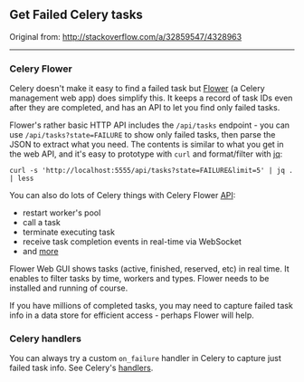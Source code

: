 ## Get Failed Celery tasks
Original from: http://stackoverflow.com/a/32859547/4328963
___
### Celery Flower
Celery doesn't make it easy to find a failed task but [Flower](https://github.com/mher/flower) (a Celery management web app) does simplify this.
It keeps a record of task IDs even after they are completed, and has an API to let you find only failed tasks.

Flower's rather basic HTTP API includes the `/api/tasks` endpoint - you can use `/api/tasks?state=FAILURE` to show only failed tasks,
then parse the JSON to extract what you need. The contents is similar to what you get in the web API,
and it's easy to prototype with `curl` and format/filter with [jq](https://robots.thoughtbot.com/jq-is-sed-for-json):
```shell
curl -s 'http://localhost:5555/api/tasks?state=FAILURE&limit=5' | jq . | less
```

You can also do lots of Celery things with Celery Flower [API](https://github.com/mher/flower#api):
- restart worker's pool
- call a task
- terminate executing task
- receive task completion events in real-time via WebSocket
- and [more](http://flower.readthedocs.org/en/latest/api.html)

Flower Web GUI shows tasks (active, finished, reserved, etc) in real time. It enables to filter tasks by time, workers and types.
Flower needs to be installed and running of course.

If you have millions of completed tasks, you may need to capture failed task info in a data store for efficient access - perhaps Flower will help.


### Celery handlers
You can always try a custom `on_failure` handler in Celery to capture just failed task info.
See Celery's [handlers](http://docs.celeryproject.org/en/latest/userguide/tasks.html#handlers).
